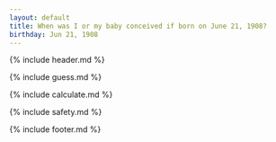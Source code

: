 ```yaml
---
layout: default
title: When was I or my baby conceived if born on June 21, 1908?
birthday: Jun 21, 1908
---
```


{% include header.md %}

{% include guess.md %}

{% include calculate.md %}

{% include safety.md %}

{% include footer.md %}



